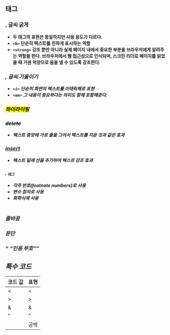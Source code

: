 ## 태그

### <string>, <b> 글씨 굵게
- 두 태그의 표현은 동일하지만 사용 용도가 다르다.
- `<b>` 단순히 텍스트를 진하게 표시하는 역할
- `<strong>` 강조 뿐만 아니라 실제 페이지 내에서 중요한 부분을 브라우저에게 알려주는 역할을 한다.
브라우저에서 웹 접근성으로 인식되며, 스크린 리더로 페이지를 읽었을 때 거센 억양으로 음을 낼 수 있도록 강조한다.

### <em>, <i> 글씨 기울이기
- `<i>` 단순히 화면의 텍스트를 이태릭체로 표현
- `<em>` 그 내용이 중요하다는 의미도 함께 포함해준다.

### <mark> 하이라이팅
### <del> delete
- 텍스트 중앙에 가로 줄을 그어서 텍스트를 지운 것과 같은 효과

### <ins> insert
- 텍스트 밑에 선을 추가하여 텍스트 강조 효과

### <sup>, <sub> 태그
- 각주 번호(footnote numbers)로 사용
- 변수 참자로 사용
- 화학식에 사용

### <br /> 줄바꿈
### <p> 문단
### <q> “인용 부호”

## 특수 코드

| 코드 값 | 표현 |
| --- | --- |
| &lt; | < |
| &gt; | > |
| &amp; | & |
| &quot; | “ |
| &nbsp; | 공백 |